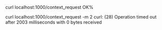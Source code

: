 curl localhost:1000/context_request
OK%

curl localhost:1000/context_request -m 2
curl: (28) Operation timed out after 2003 milliseconds with 0 bytes received


